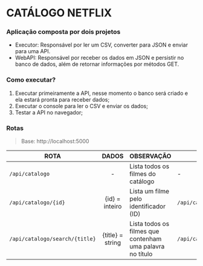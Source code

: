 # CATÁLOGO NETFLIX

### Aplicação composta por dois projetos
* Executor: Responsável por ler um CSV, converter para JSON e enviar para uma API.
* WebAPI: Responsável por receber os dados em JSON e persistir no banco de dados, além de retornar informações por métodos GET.

### Como executar?
1. Executar primeiramente a API, nesse momento o banco será criado e ela estará pronta para receber dados;
2. Executar o console para ler o CSV e enviar os dados;
3. Testar a API no navegador;

### Rotas
>Base: http://localhost:5000

ROTA | DADOS | OBSERVAÇÃO | EXEMPLO
--- | :---: | --- | ---
`/api/catalogo` | - | Lista todos os filmes do catálogo | -
`/api/catalogo/{id}` | \{id\} = inteiro | Lista um filme pelo identificador (ID) | `/api/catalogo/1`
`/api/catalogo/search/{title}` | \{title\} = string | Lista todos os filmes que contenham uma palavra no título | `/api/catalogo/search/great`